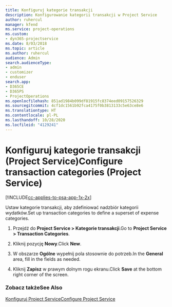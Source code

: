 ```yaml
---
title: Konfiguruj kategorie transakcji
description: Konfigurowanie kategorii transakcji w Project Service
author: ruhercul
manager: kfend
ms.service: project-operations
ms.custom:
- dyn365-projectservice
ms.date: 8/03/2018
ms.topic: article
ms.author: ruhercul
audience: Admin
search.audienceType:
- admin
- customizer
- enduser
search.app:
- D365CE
- D365PS
- ProjectOperations
ms.openlocfilehash: 851ad1984b099df81915fc8374eed09157526329
ms.sourcegitcommit: 4cf1dc1561b92fca4175f0b3813133c5e63ce8e6
ms.translationtype: HT
ms.contentlocale: pl-PL
ms.lasthandoff: 10/28/2020
ms.locfileid: "4129241"
---
```

# <a name="configure-transaction-categories-project-service"></a><span data-ttu-id="873ee-103">Konfiguruj kategorie transakcji (Project Service)</span><span class="sxs-lookup"><span data-stu-id="873ee-103">Configure transaction categories (Project Service)</span></span>

[!INCLUDE[cc-applies-to-psa-app-1x-2x](../includes/cc-applies-to-psa-app-1x-2x.md)]

<span data-ttu-id="873ee-104">Ustaw kategorie transakcji, aby zdefiniować nadzbiór kategorii wydatków.</span><span class="sxs-lookup"><span data-stu-id="873ee-104">Set up transaction categories to define a superset of expense categories.</span></span>  
  
1.  <span data-ttu-id="873ee-105">Przejdź do **Project Service > Kategorie transakcji**.</span><span class="sxs-lookup"><span data-stu-id="873ee-105">Go to **Project Service > Transaction Categories**.</span></span>  
  
2.  <span data-ttu-id="873ee-106">Kliknij pozycję **Nowy**.</span><span class="sxs-lookup"><span data-stu-id="873ee-106">Click **New**.</span></span>  
  
3.  <span data-ttu-id="873ee-107">W obszarze **Ogólne** wypełnij pola stosownie do potrzeb.</span><span class="sxs-lookup"><span data-stu-id="873ee-107">In the **General** area, fill in the fields as needed.</span></span>  
  
4.  <span data-ttu-id="873ee-108">Kliknij **Zapisz** w prawym dolnym rogu ekranu.</span><span class="sxs-lookup"><span data-stu-id="873ee-108">Click **Save** at the bottom right corner of the screen.</span></span>  
  
### <a name="see-also"></a><span data-ttu-id="873ee-109">Zobacz także</span><span class="sxs-lookup"><span data-stu-id="873ee-109">See Also</span></span>  
 [<span data-ttu-id="873ee-110">Konfiguruj Project Service</span><span class="sxs-lookup"><span data-stu-id="873ee-110">Configure Project Service</span></span>](../psa/configure.md)
